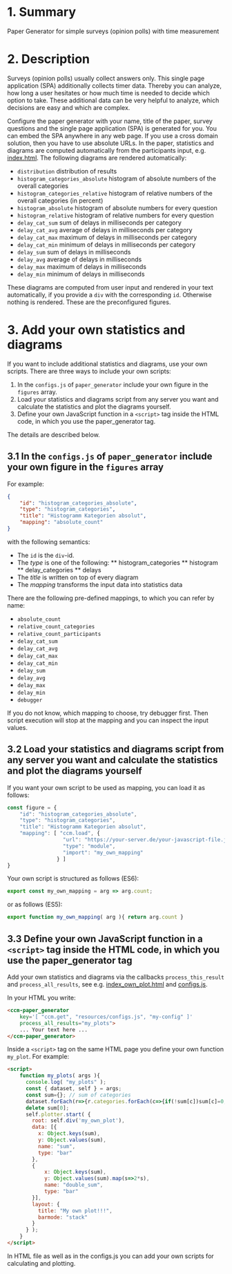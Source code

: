 # 1. Summary
Paper Generator for simple surveys (opinion polls) with time measurement

# 2. Description
Surveys (opinion polls) usually collect answers only. This single page application (SPA) additionally collects timer data. Thereby you can analyze, how long a user hesitates or how much time is needed to decide which option to take. These additional data can be very helpful to analyze, which decisions are easy and which are complex.

Configure the paper generator with your name, title of the paper, survey questions and the single page application (SPA) is generated for you. You can embed the SPA anywhere in any web page. If you use a cross domain solution, then you have to use absolute URLs. In the paper, statistics and diagrams are computed automatically from the participants input, e.g. [index.html](https://github.com/ccmjs/mkaul-components/blob/master/paper_generator/index.html). The following diagrams are rendered automatically:
* `distribution` distribution of results
* `histogram_categories_absolute` histogram of absolute numbers of the overall categories
* `histogram_categories_relative`  histogram of relative numbers of the overall categories (in percent)
* `histogram_absolute`  histogram of absolute numbers for every question
* `histogram_relative`  histogram of relative numbers for every question
* `delay_cat_sum`  sum of delays in milliseconds per category
* `delay_cat_avg`  average of delays in milliseconds per category
* `delay_cat_max`  maximum of delays in milliseconds per category
* `delay_cat_min`  minimum of delays in milliseconds per category
* `delay_sum`  sum of delays in milliseconds
* `delay_avg`  average of delays in milliseconds
* `delay_max`  maximum of delays in milliseconds
* `delay_min`  minimum of delays in milliseconds

These diagrams are computed from user input and rendered in your text automatically, if you provide a `div` with the corresponding `id`. Otherwise nothing is rendered. These are the preconfigured figures.  

# 3. Add your own statistics and diagrams
If you want to include additional statistics and diagrams, use your own scripts. There are three ways to include your own scripts:
1. In the `configs.js` of `paper_generator` include your own figure in the `figures` array. 
2. Load your statistics and diagrams script from any server you want and calculate the statistics and plot the diagrams yourself.
3. Define your own JavaScript function in a `<script>` tag inside the HTML code, in which you use the paper_generator tag.

The details are described below.

##  3.1 In the `configs.js` of `paper_generator` include your own figure in the `figures` array 

For example:
```json
{
    "id": "histogram_categories_absolute",
    "type": "histogram_categories",
    "title": "Histogramm Kategorien absolut",
    "mapping": "absolute_count"
}
```
with the following semantics:
* The `id` is the `div`-id.
* The *type* is one of the following:
** histogram_categories
** histogram
** delay_categories
** delays
* The *title* is written on top of every diagram
* The *mapping* transforms the input data into statistics data

There are the following pre-defined mappings, to which you can refer by name:
* `absolute_count`
* `relative_count_categories`
* `relative_count_participants`
* `delay_cat_sum`
* `delay_cat_avg`
* `delay_cat_max`
* `delay_cat_min`
* `delay_sum`
* `delay_avg`
* `delay_max`
* `delay_min`
* `debugger`

If you do not know, which mapping to choose, try debugger first. Then script execution will stop at the mapping and you can inspect the input values. 

## 3.2 Load your statistics and diagrams script from any server you want and calculate the statistics and plot the diagrams yourself
If you want your own script to be used as mapping, you can load it as follows:
```javascript
const figure = {
    "id": "histogram_categories_absolute",
    "type": "histogram_categories",
    "title": "Histogramm Kategorien absolut",
    "mapping": [ "ccm.load", {
                  "url": "https://your-server.de/your-javascript-file.js",
                  "type": "module",
                  "import": "my_own_mapping"
                } ]
}
```
Your own script is structured as follows (ES6):
```javascript
export const my_own_mapping = arg => arg.count;
```
or as follows (ES5):
```javascript
export function my_own_mapping( arg ){ return arg.count }
```

## 3.3 Define your own JavaScript function in a `<script>` tag inside the HTML code, in which you use the paper_generator tag
Add your own statistics and diagrams via the callbacks `process_this_result` and  `process_all_results`, see e.g. [index_own_plot.html](https://github.com/ccmjs/mkaul-components/blob/master/paper_generator/index_own_plot.html)  and [configs.js](https://github.com/ccmjs/mkaul-components/blob/master/paper_generator/resources/configs.js).

In your HTML you write:
```html
<ccm-paper_generator 
    key='[ "ccm.get", "resources/configs.js", "my-config" ]' 
    process_all_results="my_plots">
    ... Your text here ...
</ccm-paper_generator>
```
Inside a `<script>` tag on the same HTML page you define your own function `my_plot`. For example:
```html
<script>
    function my_plots( args ){
      console.log( "my_plots" );
      const { dataset, self } = args;
      const sum={}; // sum of categories
      dataset.forEach(r=>{r.categories.forEach(c=>{if(!sum[c])sum[c]=0;sum[c]+=1})});
      delete sum[0];
      self.plotter.start( {
        root: self.div('my_own_plot'),
        data: [{
          x: Object.keys(sum),
          y: Object.values(sum),
          name: "sum",
          type: "bar"
        },
        {
            x: Object.keys(sum),
            y: Object.values(sum).map(s=>2*s),
            name: "double_sum",
            type: "bar"
        }],
        layout: {
          title: "My own plot!!!",
          barmode: "stack"
        }
      } );
    }
</script>
```





   
 
 

In HTML file as well as in the configs.js you can add your own scripts for calculating and plotting.
